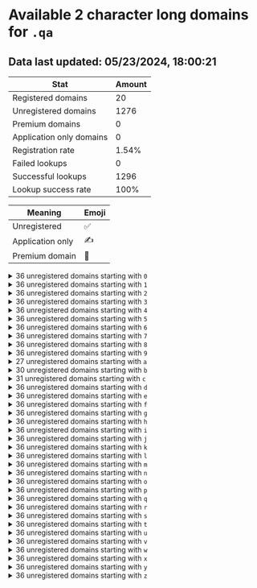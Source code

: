 # Available 2 character long domains for `.qa`

## Data last updated: 05/23/2024, 18:00:21

|Stat|Amount|
|--|--|
|Registered domains|20|
|Unregistered domains|1276|
|Premium domains|0|
|Application only domains|0|
|Registration rate|1.54%|
|Failed lookups|0|
|Successful lookups|1296|
|Lookup success rate|100%|


|Meaning|Emoji|
|--|--|
|Unregistered|:white_check_mark:|
|Application only|:writing_hand:|
|Premium domain|:gem:|

<details>
<summary>36 unregistered domains starting with <bold><code>0</code></bold></summary>

|Type|Domain|
|--|--|
|:white_check_mark:|`00.qa`|
|:white_check_mark:|`01.qa`|
|:white_check_mark:|`02.qa`|
|:white_check_mark:|`03.qa`|
|:white_check_mark:|`04.qa`|
|:white_check_mark:|`05.qa`|
|:white_check_mark:|`06.qa`|
|:white_check_mark:|`07.qa`|
|:white_check_mark:|`08.qa`|
|:white_check_mark:|`09.qa`|
|:white_check_mark:|`0a.qa`|
|:white_check_mark:|`0b.qa`|
|:white_check_mark:|`0c.qa`|
|:white_check_mark:|`0d.qa`|
|:white_check_mark:|`0e.qa`|
|:white_check_mark:|`0f.qa`|
|:white_check_mark:|`0g.qa`|
|:white_check_mark:|`0h.qa`|
|:white_check_mark:|`0i.qa`|
|:white_check_mark:|`0j.qa`|
|:white_check_mark:|`0k.qa`|
|:white_check_mark:|`0l.qa`|
|:white_check_mark:|`0m.qa`|
|:white_check_mark:|`0n.qa`|
|:white_check_mark:|`0o.qa`|
|:white_check_mark:|`0p.qa`|
|:white_check_mark:|`0q.qa`|
|:white_check_mark:|`0r.qa`|
|:white_check_mark:|`0s.qa`|
|:white_check_mark:|`0t.qa`|
|:white_check_mark:|`0u.qa`|
|:white_check_mark:|`0v.qa`|
|:white_check_mark:|`0w.qa`|
|:white_check_mark:|`0x.qa`|
|:white_check_mark:|`0y.qa`|
|:white_check_mark:|`0z.qa`|
</details>
<details>
<summary>36 unregistered domains starting with <bold><code>1</code></bold></summary>

|Type|Domain|
|--|--|
|:white_check_mark:|`10.qa`|
|:white_check_mark:|`11.qa`|
|:white_check_mark:|`12.qa`|
|:white_check_mark:|`13.qa`|
|:white_check_mark:|`14.qa`|
|:white_check_mark:|`15.qa`|
|:white_check_mark:|`16.qa`|
|:white_check_mark:|`17.qa`|
|:white_check_mark:|`18.qa`|
|:white_check_mark:|`19.qa`|
|:white_check_mark:|`1a.qa`|
|:white_check_mark:|`1b.qa`|
|:white_check_mark:|`1c.qa`|
|:white_check_mark:|`1d.qa`|
|:white_check_mark:|`1e.qa`|
|:white_check_mark:|`1f.qa`|
|:white_check_mark:|`1g.qa`|
|:white_check_mark:|`1h.qa`|
|:white_check_mark:|`1i.qa`|
|:white_check_mark:|`1j.qa`|
|:white_check_mark:|`1k.qa`|
|:white_check_mark:|`1l.qa`|
|:white_check_mark:|`1m.qa`|
|:white_check_mark:|`1n.qa`|
|:white_check_mark:|`1o.qa`|
|:white_check_mark:|`1p.qa`|
|:white_check_mark:|`1q.qa`|
|:white_check_mark:|`1r.qa`|
|:white_check_mark:|`1s.qa`|
|:white_check_mark:|`1t.qa`|
|:white_check_mark:|`1u.qa`|
|:white_check_mark:|`1v.qa`|
|:white_check_mark:|`1w.qa`|
|:white_check_mark:|`1x.qa`|
|:white_check_mark:|`1y.qa`|
|:white_check_mark:|`1z.qa`|
</details>
<details>
<summary>36 unregistered domains starting with <bold><code>2</code></bold></summary>

|Type|Domain|
|--|--|
|:white_check_mark:|`20.qa`|
|:white_check_mark:|`21.qa`|
|:white_check_mark:|`22.qa`|
|:white_check_mark:|`23.qa`|
|:white_check_mark:|`24.qa`|
|:white_check_mark:|`25.qa`|
|:white_check_mark:|`26.qa`|
|:white_check_mark:|`27.qa`|
|:white_check_mark:|`28.qa`|
|:white_check_mark:|`29.qa`|
|:white_check_mark:|`2a.qa`|
|:white_check_mark:|`2b.qa`|
|:white_check_mark:|`2c.qa`|
|:white_check_mark:|`2d.qa`|
|:white_check_mark:|`2e.qa`|
|:white_check_mark:|`2f.qa`|
|:white_check_mark:|`2g.qa`|
|:white_check_mark:|`2h.qa`|
|:white_check_mark:|`2i.qa`|
|:white_check_mark:|`2j.qa`|
|:white_check_mark:|`2k.qa`|
|:white_check_mark:|`2l.qa`|
|:white_check_mark:|`2m.qa`|
|:white_check_mark:|`2n.qa`|
|:white_check_mark:|`2o.qa`|
|:white_check_mark:|`2p.qa`|
|:white_check_mark:|`2q.qa`|
|:white_check_mark:|`2r.qa`|
|:white_check_mark:|`2s.qa`|
|:white_check_mark:|`2t.qa`|
|:white_check_mark:|`2u.qa`|
|:white_check_mark:|`2v.qa`|
|:white_check_mark:|`2w.qa`|
|:white_check_mark:|`2x.qa`|
|:white_check_mark:|`2y.qa`|
|:white_check_mark:|`2z.qa`|
</details>
<details>
<summary>36 unregistered domains starting with <bold><code>3</code></bold></summary>

|Type|Domain|
|--|--|
|:white_check_mark:|`30.qa`|
|:white_check_mark:|`31.qa`|
|:white_check_mark:|`32.qa`|
|:white_check_mark:|`33.qa`|
|:white_check_mark:|`34.qa`|
|:white_check_mark:|`35.qa`|
|:white_check_mark:|`36.qa`|
|:white_check_mark:|`37.qa`|
|:white_check_mark:|`38.qa`|
|:white_check_mark:|`39.qa`|
|:white_check_mark:|`3a.qa`|
|:white_check_mark:|`3b.qa`|
|:white_check_mark:|`3c.qa`|
|:white_check_mark:|`3d.qa`|
|:white_check_mark:|`3e.qa`|
|:white_check_mark:|`3f.qa`|
|:white_check_mark:|`3g.qa`|
|:white_check_mark:|`3h.qa`|
|:white_check_mark:|`3i.qa`|
|:white_check_mark:|`3j.qa`|
|:white_check_mark:|`3k.qa`|
|:white_check_mark:|`3l.qa`|
|:white_check_mark:|`3m.qa`|
|:white_check_mark:|`3n.qa`|
|:white_check_mark:|`3o.qa`|
|:white_check_mark:|`3p.qa`|
|:white_check_mark:|`3q.qa`|
|:white_check_mark:|`3r.qa`|
|:white_check_mark:|`3s.qa`|
|:white_check_mark:|`3t.qa`|
|:white_check_mark:|`3u.qa`|
|:white_check_mark:|`3v.qa`|
|:white_check_mark:|`3w.qa`|
|:white_check_mark:|`3x.qa`|
|:white_check_mark:|`3y.qa`|
|:white_check_mark:|`3z.qa`|
</details>
<details>
<summary>36 unregistered domains starting with <bold><code>4</code></bold></summary>

|Type|Domain|
|--|--|
|:white_check_mark:|`40.qa`|
|:white_check_mark:|`41.qa`|
|:white_check_mark:|`42.qa`|
|:white_check_mark:|`43.qa`|
|:white_check_mark:|`44.qa`|
|:white_check_mark:|`45.qa`|
|:white_check_mark:|`46.qa`|
|:white_check_mark:|`47.qa`|
|:white_check_mark:|`48.qa`|
|:white_check_mark:|`49.qa`|
|:white_check_mark:|`4a.qa`|
|:white_check_mark:|`4b.qa`|
|:white_check_mark:|`4c.qa`|
|:white_check_mark:|`4d.qa`|
|:white_check_mark:|`4e.qa`|
|:white_check_mark:|`4f.qa`|
|:white_check_mark:|`4g.qa`|
|:white_check_mark:|`4h.qa`|
|:white_check_mark:|`4i.qa`|
|:white_check_mark:|`4j.qa`|
|:white_check_mark:|`4k.qa`|
|:white_check_mark:|`4l.qa`|
|:white_check_mark:|`4m.qa`|
|:white_check_mark:|`4n.qa`|
|:white_check_mark:|`4o.qa`|
|:white_check_mark:|`4p.qa`|
|:white_check_mark:|`4q.qa`|
|:white_check_mark:|`4r.qa`|
|:white_check_mark:|`4s.qa`|
|:white_check_mark:|`4t.qa`|
|:white_check_mark:|`4u.qa`|
|:white_check_mark:|`4v.qa`|
|:white_check_mark:|`4w.qa`|
|:white_check_mark:|`4x.qa`|
|:white_check_mark:|`4y.qa`|
|:white_check_mark:|`4z.qa`|
</details>
<details>
<summary>36 unregistered domains starting with <bold><code>5</code></bold></summary>

|Type|Domain|
|--|--|
|:white_check_mark:|`50.qa`|
|:white_check_mark:|`51.qa`|
|:white_check_mark:|`52.qa`|
|:white_check_mark:|`53.qa`|
|:white_check_mark:|`54.qa`|
|:white_check_mark:|`55.qa`|
|:white_check_mark:|`56.qa`|
|:white_check_mark:|`57.qa`|
|:white_check_mark:|`58.qa`|
|:white_check_mark:|`59.qa`|
|:white_check_mark:|`5a.qa`|
|:white_check_mark:|`5b.qa`|
|:white_check_mark:|`5c.qa`|
|:white_check_mark:|`5d.qa`|
|:white_check_mark:|`5e.qa`|
|:white_check_mark:|`5f.qa`|
|:white_check_mark:|`5g.qa`|
|:white_check_mark:|`5h.qa`|
|:white_check_mark:|`5i.qa`|
|:white_check_mark:|`5j.qa`|
|:white_check_mark:|`5k.qa`|
|:white_check_mark:|`5l.qa`|
|:white_check_mark:|`5m.qa`|
|:white_check_mark:|`5n.qa`|
|:white_check_mark:|`5o.qa`|
|:white_check_mark:|`5p.qa`|
|:white_check_mark:|`5q.qa`|
|:white_check_mark:|`5r.qa`|
|:white_check_mark:|`5s.qa`|
|:white_check_mark:|`5t.qa`|
|:white_check_mark:|`5u.qa`|
|:white_check_mark:|`5v.qa`|
|:white_check_mark:|`5w.qa`|
|:white_check_mark:|`5x.qa`|
|:white_check_mark:|`5y.qa`|
|:white_check_mark:|`5z.qa`|
</details>
<details>
<summary>36 unregistered domains starting with <bold><code>6</code></bold></summary>

|Type|Domain|
|--|--|
|:white_check_mark:|`60.qa`|
|:white_check_mark:|`61.qa`|
|:white_check_mark:|`62.qa`|
|:white_check_mark:|`63.qa`|
|:white_check_mark:|`64.qa`|
|:white_check_mark:|`65.qa`|
|:white_check_mark:|`66.qa`|
|:white_check_mark:|`67.qa`|
|:white_check_mark:|`68.qa`|
|:white_check_mark:|`69.qa`|
|:white_check_mark:|`6a.qa`|
|:white_check_mark:|`6b.qa`|
|:white_check_mark:|`6c.qa`|
|:white_check_mark:|`6d.qa`|
|:white_check_mark:|`6e.qa`|
|:white_check_mark:|`6f.qa`|
|:white_check_mark:|`6g.qa`|
|:white_check_mark:|`6h.qa`|
|:white_check_mark:|`6i.qa`|
|:white_check_mark:|`6j.qa`|
|:white_check_mark:|`6k.qa`|
|:white_check_mark:|`6l.qa`|
|:white_check_mark:|`6m.qa`|
|:white_check_mark:|`6n.qa`|
|:white_check_mark:|`6o.qa`|
|:white_check_mark:|`6p.qa`|
|:white_check_mark:|`6q.qa`|
|:white_check_mark:|`6r.qa`|
|:white_check_mark:|`6s.qa`|
|:white_check_mark:|`6t.qa`|
|:white_check_mark:|`6u.qa`|
|:white_check_mark:|`6v.qa`|
|:white_check_mark:|`6w.qa`|
|:white_check_mark:|`6x.qa`|
|:white_check_mark:|`6y.qa`|
|:white_check_mark:|`6z.qa`|
</details>
<details>
<summary>36 unregistered domains starting with <bold><code>7</code></bold></summary>

|Type|Domain|
|--|--|
|:white_check_mark:|`70.qa`|
|:white_check_mark:|`71.qa`|
|:white_check_mark:|`72.qa`|
|:white_check_mark:|`73.qa`|
|:white_check_mark:|`74.qa`|
|:white_check_mark:|`75.qa`|
|:white_check_mark:|`76.qa`|
|:white_check_mark:|`77.qa`|
|:white_check_mark:|`78.qa`|
|:white_check_mark:|`79.qa`|
|:white_check_mark:|`7a.qa`|
|:white_check_mark:|`7b.qa`|
|:white_check_mark:|`7c.qa`|
|:white_check_mark:|`7d.qa`|
|:white_check_mark:|`7e.qa`|
|:white_check_mark:|`7f.qa`|
|:white_check_mark:|`7g.qa`|
|:white_check_mark:|`7h.qa`|
|:white_check_mark:|`7i.qa`|
|:white_check_mark:|`7j.qa`|
|:white_check_mark:|`7k.qa`|
|:white_check_mark:|`7l.qa`|
|:white_check_mark:|`7m.qa`|
|:white_check_mark:|`7n.qa`|
|:white_check_mark:|`7o.qa`|
|:white_check_mark:|`7p.qa`|
|:white_check_mark:|`7q.qa`|
|:white_check_mark:|`7r.qa`|
|:white_check_mark:|`7s.qa`|
|:white_check_mark:|`7t.qa`|
|:white_check_mark:|`7u.qa`|
|:white_check_mark:|`7v.qa`|
|:white_check_mark:|`7w.qa`|
|:white_check_mark:|`7x.qa`|
|:white_check_mark:|`7y.qa`|
|:white_check_mark:|`7z.qa`|
</details>
<details>
<summary>36 unregistered domains starting with <bold><code>8</code></bold></summary>

|Type|Domain|
|--|--|
|:white_check_mark:|`80.qa`|
|:white_check_mark:|`81.qa`|
|:white_check_mark:|`82.qa`|
|:white_check_mark:|`83.qa`|
|:white_check_mark:|`84.qa`|
|:white_check_mark:|`85.qa`|
|:white_check_mark:|`86.qa`|
|:white_check_mark:|`87.qa`|
|:white_check_mark:|`88.qa`|
|:white_check_mark:|`89.qa`|
|:white_check_mark:|`8a.qa`|
|:white_check_mark:|`8b.qa`|
|:white_check_mark:|`8c.qa`|
|:white_check_mark:|`8d.qa`|
|:white_check_mark:|`8e.qa`|
|:white_check_mark:|`8f.qa`|
|:white_check_mark:|`8g.qa`|
|:white_check_mark:|`8h.qa`|
|:white_check_mark:|`8i.qa`|
|:white_check_mark:|`8j.qa`|
|:white_check_mark:|`8k.qa`|
|:white_check_mark:|`8l.qa`|
|:white_check_mark:|`8m.qa`|
|:white_check_mark:|`8n.qa`|
|:white_check_mark:|`8o.qa`|
|:white_check_mark:|`8p.qa`|
|:white_check_mark:|`8q.qa`|
|:white_check_mark:|`8r.qa`|
|:white_check_mark:|`8s.qa`|
|:white_check_mark:|`8t.qa`|
|:white_check_mark:|`8u.qa`|
|:white_check_mark:|`8v.qa`|
|:white_check_mark:|`8w.qa`|
|:white_check_mark:|`8x.qa`|
|:white_check_mark:|`8y.qa`|
|:white_check_mark:|`8z.qa`|
</details>
<details>
<summary>36 unregistered domains starting with <bold><code>9</code></bold></summary>

|Type|Domain|
|--|--|
|:white_check_mark:|`90.qa`|
|:white_check_mark:|`91.qa`|
|:white_check_mark:|`92.qa`|
|:white_check_mark:|`93.qa`|
|:white_check_mark:|`94.qa`|
|:white_check_mark:|`95.qa`|
|:white_check_mark:|`96.qa`|
|:white_check_mark:|`97.qa`|
|:white_check_mark:|`98.qa`|
|:white_check_mark:|`99.qa`|
|:white_check_mark:|`9a.qa`|
|:white_check_mark:|`9b.qa`|
|:white_check_mark:|`9c.qa`|
|:white_check_mark:|`9d.qa`|
|:white_check_mark:|`9e.qa`|
|:white_check_mark:|`9f.qa`|
|:white_check_mark:|`9g.qa`|
|:white_check_mark:|`9h.qa`|
|:white_check_mark:|`9i.qa`|
|:white_check_mark:|`9j.qa`|
|:white_check_mark:|`9k.qa`|
|:white_check_mark:|`9l.qa`|
|:white_check_mark:|`9m.qa`|
|:white_check_mark:|`9n.qa`|
|:white_check_mark:|`9o.qa`|
|:white_check_mark:|`9p.qa`|
|:white_check_mark:|`9q.qa`|
|:white_check_mark:|`9r.qa`|
|:white_check_mark:|`9s.qa`|
|:white_check_mark:|`9t.qa`|
|:white_check_mark:|`9u.qa`|
|:white_check_mark:|`9v.qa`|
|:white_check_mark:|`9w.qa`|
|:white_check_mark:|`9x.qa`|
|:white_check_mark:|`9y.qa`|
|:white_check_mark:|`9z.qa`|
</details>
<details>
<summary>27 unregistered domains starting with <bold><code>a</code></bold></summary>

|Type|Domain|
|--|--|
|:white_check_mark:|`a0.qa`|
|:white_check_mark:|`a1.qa`|
|:white_check_mark:|`a2.qa`|
|:white_check_mark:|`a3.qa`|
|:white_check_mark:|`a4.qa`|
|:white_check_mark:|`a5.qa`|
|:white_check_mark:|`a6.qa`|
|:white_check_mark:|`a7.qa`|
|:white_check_mark:|`a8.qa`|
|:white_check_mark:|`a9.qa`|
|:white_check_mark:|`ac.qa`|
|:white_check_mark:|`ad.qa`|
|:white_check_mark:|`ae.qa`|
|:white_check_mark:|`af.qa`|
|:white_check_mark:|`ai.qa`|
|:white_check_mark:|`al.qa`|
|:white_check_mark:|`am.qa`|
|:white_check_mark:|`an.qa`|
|:white_check_mark:|`ao.qa`|
|:white_check_mark:|`aq.qa`|
|:white_check_mark:|`ar.qa`|
|:white_check_mark:|`as.qa`|
|:white_check_mark:|`at.qa`|
|:white_check_mark:|`au.qa`|
|:white_check_mark:|`aw.qa`|
|:white_check_mark:|`ax.qa`|
|:white_check_mark:|`az.qa`|
</details>
<details>
<summary>30 unregistered domains starting with <bold><code>b</code></bold></summary>

|Type|Domain|
|--|--|
|:white_check_mark:|`b0.qa`|
|:white_check_mark:|`b1.qa`|
|:white_check_mark:|`b3.qa`|
|:white_check_mark:|`b5.qa`|
|:white_check_mark:|`b6.qa`|
|:white_check_mark:|`b7.qa`|
|:white_check_mark:|`b8.qa`|
|:white_check_mark:|`b9.qa`|
|:white_check_mark:|`ba.qa`|
|:white_check_mark:|`bb.qa`|
|:white_check_mark:|`be.qa`|
|:white_check_mark:|`bf.qa`|
|:white_check_mark:|`bg.qa`|
|:white_check_mark:|`bh.qa`|
|:white_check_mark:|`bi.qa`|
|:white_check_mark:|`bj.qa`|
|:white_check_mark:|`bk.qa`|
|:white_check_mark:|`bl.qa`|
|:white_check_mark:|`bm.qa`|
|:white_check_mark:|`bn.qa`|
|:white_check_mark:|`bo.qa`|
|:white_check_mark:|`bq.qa`|
|:white_check_mark:|`br.qa`|
|:white_check_mark:|`bs.qa`|
|:white_check_mark:|`bt.qa`|
|:white_check_mark:|`bu.qa`|
|:white_check_mark:|`bv.qa`|
|:white_check_mark:|`bw.qa`|
|:white_check_mark:|`by.qa`|
|:white_check_mark:|`bz.qa`|
</details>
<details>
<summary>31 unregistered domains starting with <bold><code>c</code></bold></summary>

|Type|Domain|
|--|--|
|:white_check_mark:|`c0.qa`|
|:white_check_mark:|`c1.qa`|
|:white_check_mark:|`c2.qa`|
|:white_check_mark:|`c3.qa`|
|:white_check_mark:|`c4.qa`|
|:white_check_mark:|`c5.qa`|
|:white_check_mark:|`c6.qa`|
|:white_check_mark:|`c7.qa`|
|:white_check_mark:|`c8.qa`|
|:white_check_mark:|`c9.qa`|
|:white_check_mark:|`ca.qa`|
|:white_check_mark:|`cc.qa`|
|:white_check_mark:|`cd.qa`|
|:white_check_mark:|`cf.qa`|
|:white_check_mark:|`cg.qa`|
|:white_check_mark:|`ch.qa`|
|:white_check_mark:|`ci.qa`|
|:white_check_mark:|`ck.qa`|
|:white_check_mark:|`cl.qa`|
|:white_check_mark:|`cm.qa`|
|:white_check_mark:|`cn.qa`|
|:white_check_mark:|`co.qa`|
|:white_check_mark:|`cp.qa`|
|:white_check_mark:|`cr.qa`|
|:white_check_mark:|`cs.qa`|
|:white_check_mark:|`cu.qa`|
|:white_check_mark:|`cv.qa`|
|:white_check_mark:|`cw.qa`|
|:white_check_mark:|`cx.qa`|
|:white_check_mark:|`cy.qa`|
|:white_check_mark:|`cz.qa`|
</details>
<details>
<summary>36 unregistered domains starting with <bold><code>d</code></bold></summary>

|Type|Domain|
|--|--|
|:white_check_mark:|`d0.qa`|
|:white_check_mark:|`d1.qa`|
|:white_check_mark:|`d2.qa`|
|:white_check_mark:|`d3.qa`|
|:white_check_mark:|`d4.qa`|
|:white_check_mark:|`d5.qa`|
|:white_check_mark:|`d6.qa`|
|:white_check_mark:|`d7.qa`|
|:white_check_mark:|`d8.qa`|
|:white_check_mark:|`d9.qa`|
|:white_check_mark:|`da.qa`|
|:white_check_mark:|`db.qa`|
|:white_check_mark:|`dc.qa`|
|:white_check_mark:|`dd.qa`|
|:white_check_mark:|`de.qa`|
|:white_check_mark:|`df.qa`|
|:white_check_mark:|`dg.qa`|
|:white_check_mark:|`dh.qa`|
|:white_check_mark:|`di.qa`|
|:white_check_mark:|`dj.qa`|
|:white_check_mark:|`dk.qa`|
|:white_check_mark:|`dl.qa`|
|:white_check_mark:|`dm.qa`|
|:white_check_mark:|`dn.qa`|
|:white_check_mark:|`do.qa`|
|:white_check_mark:|`dp.qa`|
|:white_check_mark:|`dq.qa`|
|:white_check_mark:|`dr.qa`|
|:white_check_mark:|`ds.qa`|
|:white_check_mark:|`dt.qa`|
|:white_check_mark:|`du.qa`|
|:white_check_mark:|`dv.qa`|
|:white_check_mark:|`dw.qa`|
|:white_check_mark:|`dx.qa`|
|:white_check_mark:|`dy.qa`|
|:white_check_mark:|`dz.qa`|
</details>
<details>
<summary>36 unregistered domains starting with <bold><code>e</code></bold></summary>

|Type|Domain|
|--|--|
|:white_check_mark:|`e0.qa`|
|:white_check_mark:|`e1.qa`|
|:white_check_mark:|`e2.qa`|
|:white_check_mark:|`e3.qa`|
|:white_check_mark:|`e4.qa`|
|:white_check_mark:|`e5.qa`|
|:white_check_mark:|`e6.qa`|
|:white_check_mark:|`e7.qa`|
|:white_check_mark:|`e8.qa`|
|:white_check_mark:|`e9.qa`|
|:white_check_mark:|`ea.qa`|
|:white_check_mark:|`eb.qa`|
|:white_check_mark:|`ec.qa`|
|:white_check_mark:|`ed.qa`|
|:white_check_mark:|`ee.qa`|
|:white_check_mark:|`ef.qa`|
|:white_check_mark:|`eg.qa`|
|:white_check_mark:|`eh.qa`|
|:white_check_mark:|`ei.qa`|
|:white_check_mark:|`ej.qa`|
|:white_check_mark:|`ek.qa`|
|:white_check_mark:|`el.qa`|
|:white_check_mark:|`em.qa`|
|:white_check_mark:|`en.qa`|
|:white_check_mark:|`eo.qa`|
|:white_check_mark:|`ep.qa`|
|:white_check_mark:|`eq.qa`|
|:white_check_mark:|`er.qa`|
|:white_check_mark:|`es.qa`|
|:white_check_mark:|`et.qa`|
|:white_check_mark:|`eu.qa`|
|:white_check_mark:|`ev.qa`|
|:white_check_mark:|`ew.qa`|
|:white_check_mark:|`ex.qa`|
|:white_check_mark:|`ey.qa`|
|:white_check_mark:|`ez.qa`|
</details>
<details>
<summary>36 unregistered domains starting with <bold><code>f</code></bold></summary>

|Type|Domain|
|--|--|
|:white_check_mark:|`f0.qa`|
|:white_check_mark:|`f1.qa`|
|:white_check_mark:|`f2.qa`|
|:white_check_mark:|`f3.qa`|
|:white_check_mark:|`f4.qa`|
|:white_check_mark:|`f5.qa`|
|:white_check_mark:|`f6.qa`|
|:white_check_mark:|`f7.qa`|
|:white_check_mark:|`f8.qa`|
|:white_check_mark:|`f9.qa`|
|:white_check_mark:|`fa.qa`|
|:white_check_mark:|`fb.qa`|
|:white_check_mark:|`fc.qa`|
|:white_check_mark:|`fd.qa`|
|:white_check_mark:|`fe.qa`|
|:white_check_mark:|`ff.qa`|
|:white_check_mark:|`fg.qa`|
|:white_check_mark:|`fh.qa`|
|:white_check_mark:|`fi.qa`|
|:white_check_mark:|`fj.qa`|
|:white_check_mark:|`fk.qa`|
|:white_check_mark:|`fl.qa`|
|:white_check_mark:|`fm.qa`|
|:white_check_mark:|`fn.qa`|
|:white_check_mark:|`fo.qa`|
|:white_check_mark:|`fp.qa`|
|:white_check_mark:|`fq.qa`|
|:white_check_mark:|`fr.qa`|
|:white_check_mark:|`fs.qa`|
|:white_check_mark:|`ft.qa`|
|:white_check_mark:|`fu.qa`|
|:white_check_mark:|`fv.qa`|
|:white_check_mark:|`fw.qa`|
|:white_check_mark:|`fx.qa`|
|:white_check_mark:|`fy.qa`|
|:white_check_mark:|`fz.qa`|
</details>
<details>
<summary>36 unregistered domains starting with <bold><code>g</code></bold></summary>

|Type|Domain|
|--|--|
|:white_check_mark:|`g0.qa`|
|:white_check_mark:|`g1.qa`|
|:white_check_mark:|`g2.qa`|
|:white_check_mark:|`g3.qa`|
|:white_check_mark:|`g4.qa`|
|:white_check_mark:|`g5.qa`|
|:white_check_mark:|`g6.qa`|
|:white_check_mark:|`g7.qa`|
|:white_check_mark:|`g8.qa`|
|:white_check_mark:|`g9.qa`|
|:white_check_mark:|`ga.qa`|
|:white_check_mark:|`gb.qa`|
|:white_check_mark:|`gc.qa`|
|:white_check_mark:|`gd.qa`|
|:white_check_mark:|`ge.qa`|
|:white_check_mark:|`gf.qa`|
|:white_check_mark:|`gg.qa`|
|:white_check_mark:|`gh.qa`|
|:white_check_mark:|`gi.qa`|
|:white_check_mark:|`gj.qa`|
|:white_check_mark:|`gk.qa`|
|:white_check_mark:|`gl.qa`|
|:white_check_mark:|`gm.qa`|
|:white_check_mark:|`gn.qa`|
|:white_check_mark:|`go.qa`|
|:white_check_mark:|`gp.qa`|
|:white_check_mark:|`gq.qa`|
|:white_check_mark:|`gr.qa`|
|:white_check_mark:|`gs.qa`|
|:white_check_mark:|`gt.qa`|
|:white_check_mark:|`gu.qa`|
|:white_check_mark:|`gv.qa`|
|:white_check_mark:|`gw.qa`|
|:white_check_mark:|`gx.qa`|
|:white_check_mark:|`gy.qa`|
|:white_check_mark:|`gz.qa`|
</details>
<details>
<summary>36 unregistered domains starting with <bold><code>h</code></bold></summary>

|Type|Domain|
|--|--|
|:white_check_mark:|`h0.qa`|
|:white_check_mark:|`h1.qa`|
|:white_check_mark:|`h2.qa`|
|:white_check_mark:|`h3.qa`|
|:white_check_mark:|`h4.qa`|
|:white_check_mark:|`h5.qa`|
|:white_check_mark:|`h6.qa`|
|:white_check_mark:|`h7.qa`|
|:white_check_mark:|`h8.qa`|
|:white_check_mark:|`h9.qa`|
|:white_check_mark:|`ha.qa`|
|:white_check_mark:|`hb.qa`|
|:white_check_mark:|`hc.qa`|
|:white_check_mark:|`hd.qa`|
|:white_check_mark:|`he.qa`|
|:white_check_mark:|`hf.qa`|
|:white_check_mark:|`hg.qa`|
|:white_check_mark:|`hh.qa`|
|:white_check_mark:|`hi.qa`|
|:white_check_mark:|`hj.qa`|
|:white_check_mark:|`hk.qa`|
|:white_check_mark:|`hl.qa`|
|:white_check_mark:|`hm.qa`|
|:white_check_mark:|`hn.qa`|
|:white_check_mark:|`ho.qa`|
|:white_check_mark:|`hp.qa`|
|:white_check_mark:|`hq.qa`|
|:white_check_mark:|`hr.qa`|
|:white_check_mark:|`hs.qa`|
|:white_check_mark:|`ht.qa`|
|:white_check_mark:|`hu.qa`|
|:white_check_mark:|`hv.qa`|
|:white_check_mark:|`hw.qa`|
|:white_check_mark:|`hx.qa`|
|:white_check_mark:|`hy.qa`|
|:white_check_mark:|`hz.qa`|
</details>
<details>
<summary>36 unregistered domains starting with <bold><code>i</code></bold></summary>

|Type|Domain|
|--|--|
|:white_check_mark:|`i0.qa`|
|:white_check_mark:|`i1.qa`|
|:white_check_mark:|`i2.qa`|
|:white_check_mark:|`i3.qa`|
|:white_check_mark:|`i4.qa`|
|:white_check_mark:|`i5.qa`|
|:white_check_mark:|`i6.qa`|
|:white_check_mark:|`i7.qa`|
|:white_check_mark:|`i8.qa`|
|:white_check_mark:|`i9.qa`|
|:white_check_mark:|`ia.qa`|
|:white_check_mark:|`ib.qa`|
|:white_check_mark:|`ic.qa`|
|:white_check_mark:|`id.qa`|
|:white_check_mark:|`ie.qa`|
|:white_check_mark:|`if.qa`|
|:white_check_mark:|`ig.qa`|
|:white_check_mark:|`ih.qa`|
|:white_check_mark:|`ii.qa`|
|:white_check_mark:|`ij.qa`|
|:white_check_mark:|`ik.qa`|
|:white_check_mark:|`il.qa`|
|:white_check_mark:|`im.qa`|
|:white_check_mark:|`in.qa`|
|:white_check_mark:|`io.qa`|
|:white_check_mark:|`ip.qa`|
|:white_check_mark:|`iq.qa`|
|:white_check_mark:|`ir.qa`|
|:white_check_mark:|`is.qa`|
|:white_check_mark:|`it.qa`|
|:white_check_mark:|`iu.qa`|
|:white_check_mark:|`iv.qa`|
|:white_check_mark:|`iw.qa`|
|:white_check_mark:|`ix.qa`|
|:white_check_mark:|`iy.qa`|
|:white_check_mark:|`iz.qa`|
</details>
<details>
<summary>36 unregistered domains starting with <bold><code>j</code></bold></summary>

|Type|Domain|
|--|--|
|:white_check_mark:|`j0.qa`|
|:white_check_mark:|`j1.qa`|
|:white_check_mark:|`j2.qa`|
|:white_check_mark:|`j3.qa`|
|:white_check_mark:|`j4.qa`|
|:white_check_mark:|`j5.qa`|
|:white_check_mark:|`j6.qa`|
|:white_check_mark:|`j7.qa`|
|:white_check_mark:|`j8.qa`|
|:white_check_mark:|`j9.qa`|
|:white_check_mark:|`ja.qa`|
|:white_check_mark:|`jb.qa`|
|:white_check_mark:|`jc.qa`|
|:white_check_mark:|`jd.qa`|
|:white_check_mark:|`je.qa`|
|:white_check_mark:|`jf.qa`|
|:white_check_mark:|`jg.qa`|
|:white_check_mark:|`jh.qa`|
|:white_check_mark:|`ji.qa`|
|:white_check_mark:|`jj.qa`|
|:white_check_mark:|`jk.qa`|
|:white_check_mark:|`jl.qa`|
|:white_check_mark:|`jm.qa`|
|:white_check_mark:|`jn.qa`|
|:white_check_mark:|`jo.qa`|
|:white_check_mark:|`jp.qa`|
|:white_check_mark:|`jq.qa`|
|:white_check_mark:|`jr.qa`|
|:white_check_mark:|`js.qa`|
|:white_check_mark:|`jt.qa`|
|:white_check_mark:|`ju.qa`|
|:white_check_mark:|`jv.qa`|
|:white_check_mark:|`jw.qa`|
|:white_check_mark:|`jx.qa`|
|:white_check_mark:|`jy.qa`|
|:white_check_mark:|`jz.qa`|
</details>
<details>
<summary>36 unregistered domains starting with <bold><code>k</code></bold></summary>

|Type|Domain|
|--|--|
|:white_check_mark:|`k0.qa`|
|:white_check_mark:|`k1.qa`|
|:white_check_mark:|`k2.qa`|
|:white_check_mark:|`k3.qa`|
|:white_check_mark:|`k4.qa`|
|:white_check_mark:|`k5.qa`|
|:white_check_mark:|`k6.qa`|
|:white_check_mark:|`k7.qa`|
|:white_check_mark:|`k8.qa`|
|:white_check_mark:|`k9.qa`|
|:white_check_mark:|`ka.qa`|
|:white_check_mark:|`kb.qa`|
|:white_check_mark:|`kc.qa`|
|:white_check_mark:|`kd.qa`|
|:white_check_mark:|`ke.qa`|
|:white_check_mark:|`kf.qa`|
|:white_check_mark:|`kg.qa`|
|:white_check_mark:|`kh.qa`|
|:white_check_mark:|`ki.qa`|
|:white_check_mark:|`kj.qa`|
|:white_check_mark:|`kk.qa`|
|:white_check_mark:|`kl.qa`|
|:white_check_mark:|`km.qa`|
|:white_check_mark:|`kn.qa`|
|:white_check_mark:|`ko.qa`|
|:white_check_mark:|`kp.qa`|
|:white_check_mark:|`kq.qa`|
|:white_check_mark:|`kr.qa`|
|:white_check_mark:|`ks.qa`|
|:white_check_mark:|`kt.qa`|
|:white_check_mark:|`ku.qa`|
|:white_check_mark:|`kv.qa`|
|:white_check_mark:|`kw.qa`|
|:white_check_mark:|`kx.qa`|
|:white_check_mark:|`ky.qa`|
|:white_check_mark:|`kz.qa`|
</details>
<details>
<summary>36 unregistered domains starting with <bold><code>l</code></bold></summary>

|Type|Domain|
|--|--|
|:white_check_mark:|`l0.qa`|
|:white_check_mark:|`l1.qa`|
|:white_check_mark:|`l2.qa`|
|:white_check_mark:|`l3.qa`|
|:white_check_mark:|`l4.qa`|
|:white_check_mark:|`l5.qa`|
|:white_check_mark:|`l6.qa`|
|:white_check_mark:|`l7.qa`|
|:white_check_mark:|`l8.qa`|
|:white_check_mark:|`l9.qa`|
|:white_check_mark:|`la.qa`|
|:white_check_mark:|`lb.qa`|
|:white_check_mark:|`lc.qa`|
|:white_check_mark:|`ld.qa`|
|:white_check_mark:|`le.qa`|
|:white_check_mark:|`lf.qa`|
|:white_check_mark:|`lg.qa`|
|:white_check_mark:|`lh.qa`|
|:white_check_mark:|`li.qa`|
|:white_check_mark:|`lj.qa`|
|:white_check_mark:|`lk.qa`|
|:white_check_mark:|`ll.qa`|
|:white_check_mark:|`lm.qa`|
|:white_check_mark:|`ln.qa`|
|:white_check_mark:|`lo.qa`|
|:white_check_mark:|`lp.qa`|
|:white_check_mark:|`lq.qa`|
|:white_check_mark:|`lr.qa`|
|:white_check_mark:|`ls.qa`|
|:white_check_mark:|`lt.qa`|
|:white_check_mark:|`lu.qa`|
|:white_check_mark:|`lv.qa`|
|:white_check_mark:|`lw.qa`|
|:white_check_mark:|`lx.qa`|
|:white_check_mark:|`ly.qa`|
|:white_check_mark:|`lz.qa`|
</details>
<details>
<summary>36 unregistered domains starting with <bold><code>m</code></bold></summary>

|Type|Domain|
|--|--|
|:white_check_mark:|`m0.qa`|
|:white_check_mark:|`m1.qa`|
|:white_check_mark:|`m2.qa`|
|:white_check_mark:|`m3.qa`|
|:white_check_mark:|`m4.qa`|
|:white_check_mark:|`m5.qa`|
|:white_check_mark:|`m6.qa`|
|:white_check_mark:|`m7.qa`|
|:white_check_mark:|`m8.qa`|
|:white_check_mark:|`m9.qa`|
|:white_check_mark:|`ma.qa`|
|:white_check_mark:|`mb.qa`|
|:white_check_mark:|`mc.qa`|
|:white_check_mark:|`md.qa`|
|:white_check_mark:|`me.qa`|
|:white_check_mark:|`mf.qa`|
|:white_check_mark:|`mg.qa`|
|:white_check_mark:|`mh.qa`|
|:white_check_mark:|`mi.qa`|
|:white_check_mark:|`mj.qa`|
|:white_check_mark:|`mk.qa`|
|:white_check_mark:|`ml.qa`|
|:white_check_mark:|`mm.qa`|
|:white_check_mark:|`mn.qa`|
|:white_check_mark:|`mo.qa`|
|:white_check_mark:|`mp.qa`|
|:white_check_mark:|`mq.qa`|
|:white_check_mark:|`mr.qa`|
|:white_check_mark:|`ms.qa`|
|:white_check_mark:|`mt.qa`|
|:white_check_mark:|`mu.qa`|
|:white_check_mark:|`mv.qa`|
|:white_check_mark:|`mw.qa`|
|:white_check_mark:|`mx.qa`|
|:white_check_mark:|`my.qa`|
|:white_check_mark:|`mz.qa`|
</details>
<details>
<summary>36 unregistered domains starting with <bold><code>n</code></bold></summary>

|Type|Domain|
|--|--|
|:white_check_mark:|`n0.qa`|
|:white_check_mark:|`n1.qa`|
|:white_check_mark:|`n2.qa`|
|:white_check_mark:|`n3.qa`|
|:white_check_mark:|`n4.qa`|
|:white_check_mark:|`n5.qa`|
|:white_check_mark:|`n6.qa`|
|:white_check_mark:|`n7.qa`|
|:white_check_mark:|`n8.qa`|
|:white_check_mark:|`n9.qa`|
|:white_check_mark:|`na.qa`|
|:white_check_mark:|`nb.qa`|
|:white_check_mark:|`nc.qa`|
|:white_check_mark:|`nd.qa`|
|:white_check_mark:|`ne.qa`|
|:white_check_mark:|`nf.qa`|
|:white_check_mark:|`ng.qa`|
|:white_check_mark:|`nh.qa`|
|:white_check_mark:|`ni.qa`|
|:white_check_mark:|`nj.qa`|
|:white_check_mark:|`nk.qa`|
|:white_check_mark:|`nl.qa`|
|:white_check_mark:|`nm.qa`|
|:white_check_mark:|`nn.qa`|
|:white_check_mark:|`no.qa`|
|:white_check_mark:|`np.qa`|
|:white_check_mark:|`nq.qa`|
|:white_check_mark:|`nr.qa`|
|:white_check_mark:|`ns.qa`|
|:white_check_mark:|`nt.qa`|
|:white_check_mark:|`nu.qa`|
|:white_check_mark:|`nv.qa`|
|:white_check_mark:|`nw.qa`|
|:white_check_mark:|`nx.qa`|
|:white_check_mark:|`ny.qa`|
|:white_check_mark:|`nz.qa`|
</details>
<details>
<summary>36 unregistered domains starting with <bold><code>o</code></bold></summary>

|Type|Domain|
|--|--|
|:white_check_mark:|`o0.qa`|
|:white_check_mark:|`o1.qa`|
|:white_check_mark:|`o2.qa`|
|:white_check_mark:|`o3.qa`|
|:white_check_mark:|`o4.qa`|
|:white_check_mark:|`o5.qa`|
|:white_check_mark:|`o6.qa`|
|:white_check_mark:|`o7.qa`|
|:white_check_mark:|`o8.qa`|
|:white_check_mark:|`o9.qa`|
|:white_check_mark:|`oa.qa`|
|:white_check_mark:|`ob.qa`|
|:white_check_mark:|`oc.qa`|
|:white_check_mark:|`od.qa`|
|:white_check_mark:|`oe.qa`|
|:white_check_mark:|`of.qa`|
|:white_check_mark:|`og.qa`|
|:white_check_mark:|`oh.qa`|
|:white_check_mark:|`oi.qa`|
|:white_check_mark:|`oj.qa`|
|:white_check_mark:|`ok.qa`|
|:white_check_mark:|`ol.qa`|
|:white_check_mark:|`om.qa`|
|:white_check_mark:|`on.qa`|
|:white_check_mark:|`oo.qa`|
|:white_check_mark:|`op.qa`|
|:white_check_mark:|`oq.qa`|
|:white_check_mark:|`or.qa`|
|:white_check_mark:|`os.qa`|
|:white_check_mark:|`ot.qa`|
|:white_check_mark:|`ou.qa`|
|:white_check_mark:|`ov.qa`|
|:white_check_mark:|`ow.qa`|
|:white_check_mark:|`ox.qa`|
|:white_check_mark:|`oy.qa`|
|:white_check_mark:|`oz.qa`|
</details>
<details>
<summary>36 unregistered domains starting with <bold><code>p</code></bold></summary>

|Type|Domain|
|--|--|
|:white_check_mark:|`p0.qa`|
|:white_check_mark:|`p1.qa`|
|:white_check_mark:|`p2.qa`|
|:white_check_mark:|`p3.qa`|
|:white_check_mark:|`p4.qa`|
|:white_check_mark:|`p5.qa`|
|:white_check_mark:|`p6.qa`|
|:white_check_mark:|`p7.qa`|
|:white_check_mark:|`p8.qa`|
|:white_check_mark:|`p9.qa`|
|:white_check_mark:|`pa.qa`|
|:white_check_mark:|`pb.qa`|
|:white_check_mark:|`pc.qa`|
|:white_check_mark:|`pd.qa`|
|:white_check_mark:|`pe.qa`|
|:white_check_mark:|`pf.qa`|
|:white_check_mark:|`pg.qa`|
|:white_check_mark:|`ph.qa`|
|:white_check_mark:|`pi.qa`|
|:white_check_mark:|`pj.qa`|
|:white_check_mark:|`pk.qa`|
|:white_check_mark:|`pl.qa`|
|:white_check_mark:|`pm.qa`|
|:white_check_mark:|`pn.qa`|
|:white_check_mark:|`po.qa`|
|:white_check_mark:|`pp.qa`|
|:white_check_mark:|`pq.qa`|
|:white_check_mark:|`pr.qa`|
|:white_check_mark:|`ps.qa`|
|:white_check_mark:|`pt.qa`|
|:white_check_mark:|`pu.qa`|
|:white_check_mark:|`pv.qa`|
|:white_check_mark:|`pw.qa`|
|:white_check_mark:|`px.qa`|
|:white_check_mark:|`py.qa`|
|:white_check_mark:|`pz.qa`|
</details>
<details>
<summary>36 unregistered domains starting with <bold><code>q</code></bold></summary>

|Type|Domain|
|--|--|
|:white_check_mark:|`q0.qa`|
|:white_check_mark:|`q1.qa`|
|:white_check_mark:|`q2.qa`|
|:white_check_mark:|`q3.qa`|
|:white_check_mark:|`q4.qa`|
|:white_check_mark:|`q5.qa`|
|:white_check_mark:|`q6.qa`|
|:white_check_mark:|`q7.qa`|
|:white_check_mark:|`q8.qa`|
|:white_check_mark:|`q9.qa`|
|:white_check_mark:|`qa.qa`|
|:white_check_mark:|`qb.qa`|
|:white_check_mark:|`qc.qa`|
|:white_check_mark:|`qd.qa`|
|:white_check_mark:|`qe.qa`|
|:white_check_mark:|`qf.qa`|
|:white_check_mark:|`qg.qa`|
|:white_check_mark:|`qh.qa`|
|:white_check_mark:|`qi.qa`|
|:white_check_mark:|`qj.qa`|
|:white_check_mark:|`qk.qa`|
|:white_check_mark:|`ql.qa`|
|:white_check_mark:|`qm.qa`|
|:white_check_mark:|`qn.qa`|
|:white_check_mark:|`qo.qa`|
|:white_check_mark:|`qp.qa`|
|:white_check_mark:|`qq.qa`|
|:white_check_mark:|`qr.qa`|
|:white_check_mark:|`qs.qa`|
|:white_check_mark:|`qt.qa`|
|:white_check_mark:|`qu.qa`|
|:white_check_mark:|`qv.qa`|
|:white_check_mark:|`qw.qa`|
|:white_check_mark:|`qx.qa`|
|:white_check_mark:|`qy.qa`|
|:white_check_mark:|`qz.qa`|
</details>
<details>
<summary>36 unregistered domains starting with <bold><code>r</code></bold></summary>

|Type|Domain|
|--|--|
|:white_check_mark:|`r0.qa`|
|:white_check_mark:|`r1.qa`|
|:white_check_mark:|`r2.qa`|
|:white_check_mark:|`r3.qa`|
|:white_check_mark:|`r4.qa`|
|:white_check_mark:|`r5.qa`|
|:white_check_mark:|`r6.qa`|
|:white_check_mark:|`r7.qa`|
|:white_check_mark:|`r8.qa`|
|:white_check_mark:|`r9.qa`|
|:white_check_mark:|`ra.qa`|
|:white_check_mark:|`rb.qa`|
|:white_check_mark:|`rc.qa`|
|:white_check_mark:|`rd.qa`|
|:white_check_mark:|`re.qa`|
|:white_check_mark:|`rf.qa`|
|:white_check_mark:|`rg.qa`|
|:white_check_mark:|`rh.qa`|
|:white_check_mark:|`ri.qa`|
|:white_check_mark:|`rj.qa`|
|:white_check_mark:|`rk.qa`|
|:white_check_mark:|`rl.qa`|
|:white_check_mark:|`rm.qa`|
|:white_check_mark:|`rn.qa`|
|:white_check_mark:|`ro.qa`|
|:white_check_mark:|`rp.qa`|
|:white_check_mark:|`rq.qa`|
|:white_check_mark:|`rr.qa`|
|:white_check_mark:|`rs.qa`|
|:white_check_mark:|`rt.qa`|
|:white_check_mark:|`ru.qa`|
|:white_check_mark:|`rv.qa`|
|:white_check_mark:|`rw.qa`|
|:white_check_mark:|`rx.qa`|
|:white_check_mark:|`ry.qa`|
|:white_check_mark:|`rz.qa`|
</details>
<details>
<summary>36 unregistered domains starting with <bold><code>s</code></bold></summary>

|Type|Domain|
|--|--|
|:white_check_mark:|`s0.qa`|
|:white_check_mark:|`s1.qa`|
|:white_check_mark:|`s2.qa`|
|:white_check_mark:|`s3.qa`|
|:white_check_mark:|`s4.qa`|
|:white_check_mark:|`s5.qa`|
|:white_check_mark:|`s6.qa`|
|:white_check_mark:|`s7.qa`|
|:white_check_mark:|`s8.qa`|
|:white_check_mark:|`s9.qa`|
|:white_check_mark:|`sa.qa`|
|:white_check_mark:|`sb.qa`|
|:white_check_mark:|`sc.qa`|
|:white_check_mark:|`sd.qa`|
|:white_check_mark:|`se.qa`|
|:white_check_mark:|`sf.qa`|
|:white_check_mark:|`sg.qa`|
|:white_check_mark:|`sh.qa`|
|:white_check_mark:|`si.qa`|
|:white_check_mark:|`sj.qa`|
|:white_check_mark:|`sk.qa`|
|:white_check_mark:|`sl.qa`|
|:white_check_mark:|`sm.qa`|
|:white_check_mark:|`sn.qa`|
|:white_check_mark:|`so.qa`|
|:white_check_mark:|`sp.qa`|
|:white_check_mark:|`sq.qa`|
|:white_check_mark:|`sr.qa`|
|:white_check_mark:|`ss.qa`|
|:white_check_mark:|`st.qa`|
|:white_check_mark:|`su.qa`|
|:white_check_mark:|`sv.qa`|
|:white_check_mark:|`sw.qa`|
|:white_check_mark:|`sx.qa`|
|:white_check_mark:|`sy.qa`|
|:white_check_mark:|`sz.qa`|
</details>
<details>
<summary>36 unregistered domains starting with <bold><code>t</code></bold></summary>

|Type|Domain|
|--|--|
|:white_check_mark:|`t0.qa`|
|:white_check_mark:|`t1.qa`|
|:white_check_mark:|`t2.qa`|
|:white_check_mark:|`t3.qa`|
|:white_check_mark:|`t4.qa`|
|:white_check_mark:|`t5.qa`|
|:white_check_mark:|`t6.qa`|
|:white_check_mark:|`t7.qa`|
|:white_check_mark:|`t8.qa`|
|:white_check_mark:|`t9.qa`|
|:white_check_mark:|`ta.qa`|
|:white_check_mark:|`tb.qa`|
|:white_check_mark:|`tc.qa`|
|:white_check_mark:|`td.qa`|
|:white_check_mark:|`te.qa`|
|:white_check_mark:|`tf.qa`|
|:white_check_mark:|`tg.qa`|
|:white_check_mark:|`th.qa`|
|:white_check_mark:|`ti.qa`|
|:white_check_mark:|`tj.qa`|
|:white_check_mark:|`tk.qa`|
|:white_check_mark:|`tl.qa`|
|:white_check_mark:|`tm.qa`|
|:white_check_mark:|`tn.qa`|
|:white_check_mark:|`to.qa`|
|:white_check_mark:|`tp.qa`|
|:white_check_mark:|`tq.qa`|
|:white_check_mark:|`tr.qa`|
|:white_check_mark:|`ts.qa`|
|:white_check_mark:|`tt.qa`|
|:white_check_mark:|`tu.qa`|
|:white_check_mark:|`tv.qa`|
|:white_check_mark:|`tw.qa`|
|:white_check_mark:|`tx.qa`|
|:white_check_mark:|`ty.qa`|
|:white_check_mark:|`tz.qa`|
</details>
<details>
<summary>36 unregistered domains starting with <bold><code>u</code></bold></summary>

|Type|Domain|
|--|--|
|:white_check_mark:|`u0.qa`|
|:white_check_mark:|`u1.qa`|
|:white_check_mark:|`u2.qa`|
|:white_check_mark:|`u3.qa`|
|:white_check_mark:|`u4.qa`|
|:white_check_mark:|`u5.qa`|
|:white_check_mark:|`u6.qa`|
|:white_check_mark:|`u7.qa`|
|:white_check_mark:|`u8.qa`|
|:white_check_mark:|`u9.qa`|
|:white_check_mark:|`ua.qa`|
|:white_check_mark:|`ub.qa`|
|:white_check_mark:|`uc.qa`|
|:white_check_mark:|`ud.qa`|
|:white_check_mark:|`ue.qa`|
|:white_check_mark:|`uf.qa`|
|:white_check_mark:|`ug.qa`|
|:white_check_mark:|`uh.qa`|
|:white_check_mark:|`ui.qa`|
|:white_check_mark:|`uj.qa`|
|:white_check_mark:|`uk.qa`|
|:white_check_mark:|`ul.qa`|
|:white_check_mark:|`um.qa`|
|:white_check_mark:|`un.qa`|
|:white_check_mark:|`uo.qa`|
|:white_check_mark:|`up.qa`|
|:white_check_mark:|`uq.qa`|
|:white_check_mark:|`ur.qa`|
|:white_check_mark:|`us.qa`|
|:white_check_mark:|`ut.qa`|
|:white_check_mark:|`uu.qa`|
|:white_check_mark:|`uv.qa`|
|:white_check_mark:|`uw.qa`|
|:white_check_mark:|`ux.qa`|
|:white_check_mark:|`uy.qa`|
|:white_check_mark:|`uz.qa`|
</details>
<details>
<summary>36 unregistered domains starting with <bold><code>v</code></bold></summary>

|Type|Domain|
|--|--|
|:white_check_mark:|`v0.qa`|
|:white_check_mark:|`v1.qa`|
|:white_check_mark:|`v2.qa`|
|:white_check_mark:|`v3.qa`|
|:white_check_mark:|`v4.qa`|
|:white_check_mark:|`v5.qa`|
|:white_check_mark:|`v6.qa`|
|:white_check_mark:|`v7.qa`|
|:white_check_mark:|`v8.qa`|
|:white_check_mark:|`v9.qa`|
|:white_check_mark:|`va.qa`|
|:white_check_mark:|`vb.qa`|
|:white_check_mark:|`vc.qa`|
|:white_check_mark:|`vd.qa`|
|:white_check_mark:|`ve.qa`|
|:white_check_mark:|`vf.qa`|
|:white_check_mark:|`vg.qa`|
|:white_check_mark:|`vh.qa`|
|:white_check_mark:|`vi.qa`|
|:white_check_mark:|`vj.qa`|
|:white_check_mark:|`vk.qa`|
|:white_check_mark:|`vl.qa`|
|:white_check_mark:|`vm.qa`|
|:white_check_mark:|`vn.qa`|
|:white_check_mark:|`vo.qa`|
|:white_check_mark:|`vp.qa`|
|:white_check_mark:|`vq.qa`|
|:white_check_mark:|`vr.qa`|
|:white_check_mark:|`vs.qa`|
|:white_check_mark:|`vt.qa`|
|:white_check_mark:|`vu.qa`|
|:white_check_mark:|`vv.qa`|
|:white_check_mark:|`vw.qa`|
|:white_check_mark:|`vx.qa`|
|:white_check_mark:|`vy.qa`|
|:white_check_mark:|`vz.qa`|
</details>
<details>
<summary>36 unregistered domains starting with <bold><code>w</code></bold></summary>

|Type|Domain|
|--|--|
|:white_check_mark:|`w0.qa`|
|:white_check_mark:|`w1.qa`|
|:white_check_mark:|`w2.qa`|
|:white_check_mark:|`w3.qa`|
|:white_check_mark:|`w4.qa`|
|:white_check_mark:|`w5.qa`|
|:white_check_mark:|`w6.qa`|
|:white_check_mark:|`w7.qa`|
|:white_check_mark:|`w8.qa`|
|:white_check_mark:|`w9.qa`|
|:white_check_mark:|`wa.qa`|
|:white_check_mark:|`wb.qa`|
|:white_check_mark:|`wc.qa`|
|:white_check_mark:|`wd.qa`|
|:white_check_mark:|`we.qa`|
|:white_check_mark:|`wf.qa`|
|:white_check_mark:|`wg.qa`|
|:white_check_mark:|`wh.qa`|
|:white_check_mark:|`wi.qa`|
|:white_check_mark:|`wj.qa`|
|:white_check_mark:|`wk.qa`|
|:white_check_mark:|`wl.qa`|
|:white_check_mark:|`wm.qa`|
|:white_check_mark:|`wn.qa`|
|:white_check_mark:|`wo.qa`|
|:white_check_mark:|`wp.qa`|
|:white_check_mark:|`wq.qa`|
|:white_check_mark:|`wr.qa`|
|:white_check_mark:|`ws.qa`|
|:white_check_mark:|`wt.qa`|
|:white_check_mark:|`wu.qa`|
|:white_check_mark:|`wv.qa`|
|:white_check_mark:|`ww.qa`|
|:white_check_mark:|`wx.qa`|
|:white_check_mark:|`wy.qa`|
|:white_check_mark:|`wz.qa`|
</details>
<details>
<summary>36 unregistered domains starting with <bold><code>x</code></bold></summary>

|Type|Domain|
|--|--|
|:white_check_mark:|`x0.qa`|
|:white_check_mark:|`x1.qa`|
|:white_check_mark:|`x2.qa`|
|:white_check_mark:|`x3.qa`|
|:white_check_mark:|`x4.qa`|
|:white_check_mark:|`x5.qa`|
|:white_check_mark:|`x6.qa`|
|:white_check_mark:|`x7.qa`|
|:white_check_mark:|`x8.qa`|
|:white_check_mark:|`x9.qa`|
|:white_check_mark:|`xa.qa`|
|:white_check_mark:|`xb.qa`|
|:white_check_mark:|`xc.qa`|
|:white_check_mark:|`xd.qa`|
|:white_check_mark:|`xe.qa`|
|:white_check_mark:|`xf.qa`|
|:white_check_mark:|`xg.qa`|
|:white_check_mark:|`xh.qa`|
|:white_check_mark:|`xi.qa`|
|:white_check_mark:|`xj.qa`|
|:white_check_mark:|`xk.qa`|
|:white_check_mark:|`xl.qa`|
|:white_check_mark:|`xm.qa`|
|:white_check_mark:|`xn.qa`|
|:white_check_mark:|`xo.qa`|
|:white_check_mark:|`xp.qa`|
|:white_check_mark:|`xq.qa`|
|:white_check_mark:|`xr.qa`|
|:white_check_mark:|`xs.qa`|
|:white_check_mark:|`xt.qa`|
|:white_check_mark:|`xu.qa`|
|:white_check_mark:|`xv.qa`|
|:white_check_mark:|`xw.qa`|
|:white_check_mark:|`xx.qa`|
|:white_check_mark:|`xy.qa`|
|:white_check_mark:|`xz.qa`|
</details>
<details>
<summary>36 unregistered domains starting with <bold><code>y</code></bold></summary>

|Type|Domain|
|--|--|
|:white_check_mark:|`y0.qa`|
|:white_check_mark:|`y1.qa`|
|:white_check_mark:|`y2.qa`|
|:white_check_mark:|`y3.qa`|
|:white_check_mark:|`y4.qa`|
|:white_check_mark:|`y5.qa`|
|:white_check_mark:|`y6.qa`|
|:white_check_mark:|`y7.qa`|
|:white_check_mark:|`y8.qa`|
|:white_check_mark:|`y9.qa`|
|:white_check_mark:|`ya.qa`|
|:white_check_mark:|`yb.qa`|
|:white_check_mark:|`yc.qa`|
|:white_check_mark:|`yd.qa`|
|:white_check_mark:|`ye.qa`|
|:white_check_mark:|`yf.qa`|
|:white_check_mark:|`yg.qa`|
|:white_check_mark:|`yh.qa`|
|:white_check_mark:|`yi.qa`|
|:white_check_mark:|`yj.qa`|
|:white_check_mark:|`yk.qa`|
|:white_check_mark:|`yl.qa`|
|:white_check_mark:|`ym.qa`|
|:white_check_mark:|`yn.qa`|
|:white_check_mark:|`yo.qa`|
|:white_check_mark:|`yp.qa`|
|:white_check_mark:|`yq.qa`|
|:white_check_mark:|`yr.qa`|
|:white_check_mark:|`ys.qa`|
|:white_check_mark:|`yt.qa`|
|:white_check_mark:|`yu.qa`|
|:white_check_mark:|`yv.qa`|
|:white_check_mark:|`yw.qa`|
|:white_check_mark:|`yx.qa`|
|:white_check_mark:|`yy.qa`|
|:white_check_mark:|`yz.qa`|
</details>
<details>
<summary>36 unregistered domains starting with <bold><code>z</code></bold></summary>

|Type|Domain|
|--|--|
|:white_check_mark:|`z0.qa`|
|:white_check_mark:|`z1.qa`|
|:white_check_mark:|`z2.qa`|
|:white_check_mark:|`z3.qa`|
|:white_check_mark:|`z4.qa`|
|:white_check_mark:|`z5.qa`|
|:white_check_mark:|`z6.qa`|
|:white_check_mark:|`z7.qa`|
|:white_check_mark:|`z8.qa`|
|:white_check_mark:|`z9.qa`|
|:white_check_mark:|`za.qa`|
|:white_check_mark:|`zb.qa`|
|:white_check_mark:|`zc.qa`|
|:white_check_mark:|`zd.qa`|
|:white_check_mark:|`ze.qa`|
|:white_check_mark:|`zf.qa`|
|:white_check_mark:|`zg.qa`|
|:white_check_mark:|`zh.qa`|
|:white_check_mark:|`zi.qa`|
|:white_check_mark:|`zj.qa`|
|:white_check_mark:|`zk.qa`|
|:white_check_mark:|`zl.qa`|
|:white_check_mark:|`zm.qa`|
|:white_check_mark:|`zn.qa`|
|:white_check_mark:|`zo.qa`|
|:white_check_mark:|`zp.qa`|
|:white_check_mark:|`zq.qa`|
|:white_check_mark:|`zr.qa`|
|:white_check_mark:|`zs.qa`|
|:white_check_mark:|`zt.qa`|
|:white_check_mark:|`zu.qa`|
|:white_check_mark:|`zv.qa`|
|:white_check_mark:|`zw.qa`|
|:white_check_mark:|`zx.qa`|
|:white_check_mark:|`zy.qa`|
|:white_check_mark:|`zz.qa`|
</details>